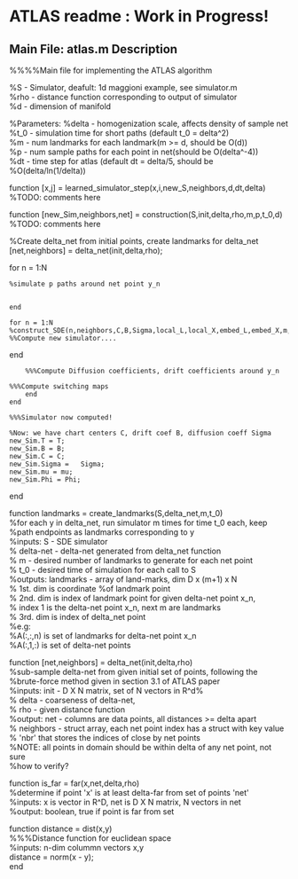 # ATLAS readme : Work in Progress!

## Main File: atlas.m Description

%%%%Main file for implementing the ATLAS algorithm

%S - Simulator, deafult: 1d maggioni example, see simulator.m  
%rho - distance function corresponding to output of simulator  
%d - dimension of manifold  

%Parameters:
%delta - homogenization scale, affects density of sample net  
%t_0 - simulation time for short paths (default t_0 = delta^2)  
%m - num landmarks for each landmark(m >= d, should be O(d))  
%p - num sample paths for each point in net(should be O(delta^-4))  
%dt - time step for atlas (default dt = delta/5, should be  
%O(delta/ln(1/delta))



function [x,j] = learned_simulator_step(x,i,new_S,neighbors,d,dt,delta)  
	%TODO: comments here  

function [new_Sim,neighbors,net] = construction(S,init,delta,rho,m,p,t_0,d)  
%TODO: comments here  
	
%Create delta_net from initial points, create landmarks for delta_net  
	[net,neighbors] = delta_net(init,delta,rho);  

  for n = 1:N  
		
    %simulate p paths around net point y_n
		
    
	end

	for n = 1:N  
	%construct_SDE(n,neighbors,C,B,Sigma,local_L,local_X,embed_L,embed_X,m,p,t_0)  
	%%Compute new simulator....  
	
  end  
	
		%%%Compute Diffusion coefficients, drift coefficients around y_n  
	
    %%%Compute switching maps  
		end  
	end  
	
	%%%Simulator now computed!	  
	
	%Now: we have chart centers C, drift coef B, diffusion coeff Sigma  
	new_Sim.T = T;  
	new_Sim.B = B;  
	new_Sim.C = C;  
	new_Sim.Sigma =   Sigma;  
	new_Sim.mu = mu;  
	new_Sim.Phi = Phi;  	

end  

function landmarks = create_landmarks(S,delta_net,m,t_0)  
%for each y in delta_net, run simulator m times for time t_0 each, keep  
%path endpoints as landmarks corresponding to y  
%inputs: S - SDE simulator  
%		 delta-net - delta-net generated from delta_net function  
%		 m - desired number of landmarks to generate for each net point  
%		 t_0 - desired time of simulation for each call to S  
%outputs: landmarks - array of land-marks, dim D x (m+1) x N  
%			1st. dim is coordinate %of landmark point  
%			2nd. dim is index of landmark point for given delta-net point x_n,  
%		    	index 1 is the delta-net point x_n, next m are landmarks  
%			3rd. dim is index of delta_net point  
%e.g:  
%A(:,:,n) is set of landmarks for delta-net point x_n  
%A(:,1,:) is set of delta-net points  

function [net,neighbors] = delta_net(init,delta,rho)  
%sub-sample delta-net from given initial set of points, following the  
%brute-force method given in section 3.1 of ATLAS paper  
%inputs: init - D X N matrix, set of N vectors in R^d%  
%		 delta - coarseness of delta-net,  
%		 rho -  given distance function  
%output: net - columns are data points, all distances >= delta apart  
%		 neighbors - struct array, each net point index has a struct with key value  
%		 'nbr' that stores the indices of close by net points  
%NOTE: all points in domain should be within delta of any net point, not sure  
%how to verify?  

function is_far = far(x,net,delta,rho)  
%determine if point 'x' is at least delta-far from set of points 'net'  
%inputs: x is vector in R^D, net is D X N matrix, N vectors in net  
%output: boolean, true if point is far from set  

function distance = dist(x,y)  
%%%Distance function for euclidean space  
%inputs: n-dim colummn vectors x,y  
	distance = norm(x - y);  
end  
